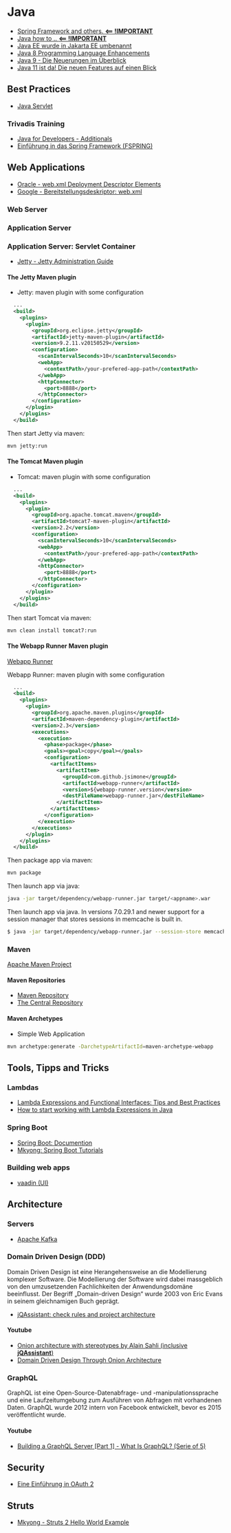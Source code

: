 # Java

- <a href="https://howtodoinjava.com/" target="_blank">Spring Framework and others. <b><== !IMPORTANT</b></a>
- <a href="http://www.java2s.com/" target="_blank">Java how to .. <b><== !IMPORTANT</b></a>
- <a href="https://blog.oio.de/2018/03/22/java-ee-wurde-in-jakarta-ee-umbenannt/" target="_blank">Java EE wurde in Jakarta EE umbenannt</a>
- <a href="https://docs.oracle.com/javase/8/docs/technotes/guides/language/enhancements.html" target="_blank">Java 8 Programming Language Enhancements</a>
- <a href="https://www.oio.de/public/java/java9/java-9-neuerungen-im-ueberblick.htm?TVD" target="_blank">Java 9 - Die Neuerungen im Überblick</a>
- <a href="https://jaxenter.de/java-11-features-news-75411" target="_blank">Java 11 ist da! Die neuen Features auf einen Blick</a>

## Best Practices

- <a href="./java-servlet.md" target="_blank">Java Servlet</a>

### Trivadis Training

- <a href="file:///C:/workspace/projects/tvd/markdowns/tvdTraining/ad-java-b.md" target="_blank">Java for Developers - Additionals</a>
- <a href="../tvdTraining/fspring.md" target="_blank">Einführung in das Spring Framework (FSPRING)</a>

## Web Applications

- <a href="https://docs.oracle.com/cd/E14571_01/web.1111/e13712/web_xml.htm#WBAPP502" target="_blank">Oracle - web.xml Deployment Descriptor Elements</a>
- <a href="https://cloud.google.com/appengine/docs/standard/java/config/webxml" target="_blank">Google - Bereitstellungsdeskriptor: web.xml</a>

### Web Server

### Application Server

### Application Server: Servlet Container

- <a href="https://www.eclipse.org/jetty/documentation/9.4.x/jetty-admin-guide.html" target="_blank">Jetty - Jetty Administration Guide</a>

#### The Jetty Maven plugin

- Jetty: maven plugin with some configuration

```xml
  ...
  <build>
    <plugins>
      <plugin>
        <groupId>org.eclipse.jetty</groupId>
        <artifactId>jetty-maven-plugin</artifactId>
        <version>9.2.11.v20150529</version>
        <configuration>
          <scanIntervalSeconds>10</scanIntervalSeconds>
          <webApp>
            <contextPath>/your-prefered-app-path</contextPath>
          </webApp>
          <httpConnector>
            <port>8888</port>
          </httpConnector>
        </configuration>
      </plugin>
    </plugins>
  </build>
```

Then start Jetty via maven:

```sh
mvn jetty:run
```

#### The Tomcat Maven plugin

- Tomcat: maven plugin with some configuration

```xml
  ...
  <build>
    <plugins>
      <plugin>
        <groupId>org.apache.tomcat.maven</groupId>
        <artifactId>tomcat7-maven-plugin</artifactId>
        <version>2.2</version>
        <configuration>
          <scanIntervalSeconds>10</scanIntervalSeconds>
          <webApp>
            <contextPath>/your-prefered-app-path</contextPath>
          </webApp>
          <httpConnector>
            <port>8888</port>
          </httpConnector>
        </configuration>
      </plugin>
    </plugins>
  </build>
```

Then start Tomcat via maven:

```sh
mvn clean install tomcat7:run
```

#### The Webapp Runner Maven plugin

<a href="https://github.com/jsimone/webapp-runner" target="_blank">Webapp Runner</a>

Webapp Runner: maven plugin with some configuration

```xml
  ...
  <build>
    <plugins>
      <plugin>
        <groupId>org.apache.maven.plugins</groupId>
        <artifactId>maven-dependency-plugin</artifactId>
        <version>2.3</version>
        <executions>
          <execution>
            <phase>package</phase>
            <goals><goal>copy</goal></goals>
            <configuration>
              <artifactItems>
                <artifactItem>
                  <groupId>com.github.jsimone</groupId>
                  <artifactId>webapp-runner</artifactId>
                  <version>${webapp-runner.version</version>
                  <destFileName>webapp-runner.jar</destFileName>
                </artifactItem>
              </artifactItems>
            </configuration>
          </execution>
        </executions>
      </plugin>
    </plugins>
  </build>
```

Then package app via maven:

```sh
mvn package
```

Then launch app via java:

```sh
java -jar target/dependency/webapp-runner.jar target/<appname>.war
```

Then launch app via java. In versions 7.0.29.1 and newer support for a session manager that stores sessions in memcache is built in.

```sh
$ java -jar target/dependency/webapp-runner.jar --session-store memcache target/<appname>.war
```

### Maven

<a href="http://maven.apache.org/" target="_blank">Apache Maven Project</a>

#### Maven Repositories

- <a href="https://mvnrepository.com/" target="_blank">Maven Repository</a>
- <a href="https://search.maven.org/" target="_blank">The Central Repository</a>

#### Maven Archetypes

- Simple Web Application

```sh
mvn archetype:generate -DarchetypeArtifactId=maven-archetype-webapp
```

## Tools, Tipps and Tricks

### Lambdas

- <a href="https://www.baeldung.com/java-8-lambda-expressions-tips" target="_blank">Lambda Expressions and Functional Interfaces: Tips and Best Practices</a>
- <a href="https://medium.freecodecamp.org/learn-these-4-things-and-working-with-lambda-expressions-b0ab36e0fffc" target="_blank">How to start working with Lambda Expressions in Java</a>

### Spring Boot

- <a href="http://spring.io/projects/spring-boot" target="_blank">Spring Boot: Documention</a>
- <a href="http://www.mkyong.com/tutorials/spring-boot-tutorials/" target="_blank">Mkyong: Spring Boot Tutorials</a>

### Building web apps

- <a href="https://vaadin.com/" target="_blank">vaadin (UI)</a>

## Architecture

### Servers

- <a href="https://kafka.apache.org/" target="_blank">Apache Kafka</a>

### Domain Driven Design (DDD)

Domain Driven Design ist eine Herangehensweise an die Modellierung komplexer Software. Die Modellierung der Software wird dabei massgeblich von den umzusetzenden Fachlichkeiten der Anwendungsdomäne beeinflusst. Der Begriff „Domain-driven Design“ wurde 2003 von Eric Evans in seinem gleichnamigen Buch geprägt.

- <a href="https://jqassistant.org/" target="_blank">jQAssistant: check rules and project architecture</a>

#### Youtube

- <a href="https://www.youtube.com/watch?v=XOyyLwyrBQU" target="_blank">Onion architecture with stereotypes by Alain Sahli (inclusive **jQAssistant**)</a>
- <a href="https://www.youtube.com/watch?v=pL9XeNjy_z4" target="_blank">Domain Driven Design Through Onion Architecture</a>

### GraphQL

GraphQL ist eine Open-Source-Datenabfrage- und -manipulationssprache und eine Laufzeitumgebung zum Ausführen von Abfragen mit vorhandenen Daten. GraphQL wurde 2012 intern von Facebook entwickelt, bevor es 2015 veröffentlicht wurde.

#### Youtube

- <a href="https://www.youtube.com/watch?v=PEcJxkylcRM" target="_blank">Building a GraphQL Server [Part 1] - What Is GraphQL? (Serie of 5)</a>

## Security

- <a href="https://blog.oio.de/2018/08/20/eine-einfuhrung-in-oauth-2/" target="_blank">Eine Einführung in OAuth 2</a>

## Struts

- <a href="https://www.mkyong.com/struts2/struts-2-hello-world-example/" target="_blank">Mkyong - Struts 2 Hello World Example</a>
